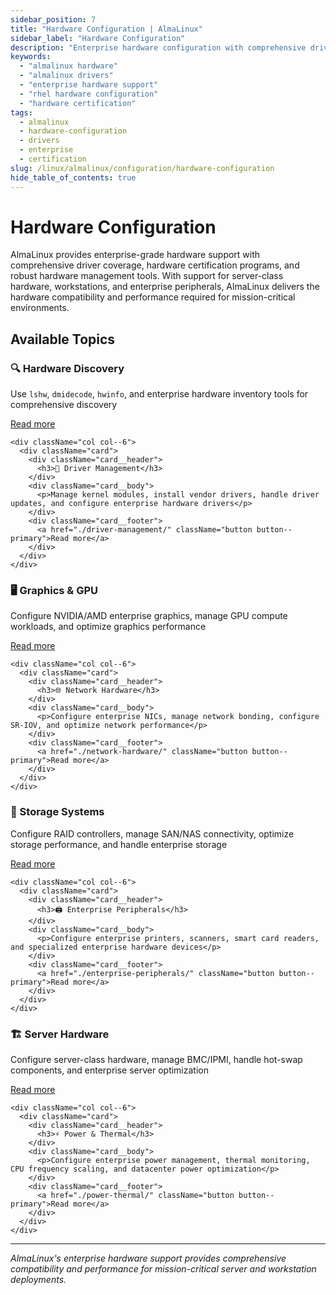 ```yaml
---
sidebar_position: 7
title: "Hardware Configuration | AlmaLinux"
sidebar_label: "Hardware Configuration"
description: "Enterprise hardware configuration with comprehensive driver support, hardware certification, and enterprise-grade hardware management for AlmaLinux."
keywords:
  - "almalinux hardware"
  - "almalinux drivers"
  - "enterprise hardware support"
  - "rhel hardware configuration"
  - "hardware certification"
tags:
  - almalinux
  - hardware-configuration
  - drivers
  - enterprise
  - certification
slug: /linux/almalinux/configuration/hardware-configuration
hide_table_of_contents: true
---
```


# Hardware Configuration

AlmaLinux provides enterprise-grade hardware support with comprehensive driver coverage, hardware certification programs, and robust hardware management tools. With support for server-class hardware, workstations, and enterprise peripherals, AlmaLinux delivers the hardware compatibility and performance required for mission-critical environments.

## Available Topics

<div className="container">
  <div className="row">
    <div className="col col--6">
      <div className="card">
        <div className="card__header">
          <h3>🔍 Hardware Discovery</h3>
        </div>
        <div className="card__body">
          <p>Use <code>lshw</code>, <code>dmidecode</code>, <code>hwinfo</code>, and enterprise hardware inventory tools for comprehensive discovery</p>
        </div>
        <div className="card__footer">
          <a href="./hardware-discovery/" className="button button--primary">Read more</a>
        </div>
      </div>
    </div>
    
    <div className="col col--6">
      <div className="card">
        <div className="card__header">
          <h3>🚗 Driver Management</h3>
        </div>
        <div className="card__body">
          <p>Manage kernel modules, install vendor drivers, handle driver updates, and configure enterprise hardware drivers</p>
        </div>
        <div className="card__footer">
          <a href="./driver-management/" className="button button--primary">Read more</a>
        </div>
      </div>
    </div>
  </div>

  <div className="row">
    <div className="col col--6">
      <div className="card">
        <div className="card__header">
          <h3>🖥️ Graphics & GPU</h3>
        </div>
        <div className="card__body">
          <p>Configure NVIDIA/AMD enterprise graphics, manage GPU compute workloads, and optimize graphics performance</p>
        </div>
        <div className="card__footer">
          <a href="./graphics-gpu/" className="button button--primary">Read more</a>
        </div>
      </div>
    </div>
    
    <div className="col col--6">
      <div className="card">
        <div className="card__header">
          <h3>🌐 Network Hardware</h3>
        </div>
        <div className="card__body">
          <p>Configure enterprise NICs, manage network bonding, configure SR-IOV, and optimize network performance</p>
        </div>
        <div className="card__footer">
          <a href="./network-hardware/" className="button button--primary">Read more</a>
        </div>
      </div>
    </div>
  </div>

  <div className="row">
    <div className="col col--6">
      <div className="card">
        <div className="card__header">
          <h3>💾 Storage Systems</h3>
        </div>
        <div className="card__body">
          <p>Configure RAID controllers, manage SAN/NAS connectivity, optimize storage performance, and handle enterprise storage</p>
        </div>
        <div className="card__footer">
          <a href="./storage-systems/" className="button button--primary">Read more</a>
        </div>
      </div>
    </div>
    
    <div className="col col--6">
      <div className="card">
        <div className="card__header">
          <h3>🖨️ Enterprise Peripherals</h3>
        </div>
        <div className="card__body">
          <p>Configure enterprise printers, scanners, smart card readers, and specialized enterprise hardware devices</p>
        </div>
        <div className="card__footer">
          <a href="./enterprise-peripherals/" className="button button--primary">Read more</a>
        </div>
      </div>
    </div>
  </div>

  <div className="row">
    <div className="col col--6">
      <div className="card">
        <div className="card__header">
          <h3>🏗️ Server Hardware</h3>
        </div>
        <div className="card__body">
          <p>Configure server-class hardware, manage BMC/IPMI, handle hot-swap components, and enterprise server optimization</p>
        </div>
        <div className="card__footer">
          <a href="./server-hardware/" className="button button--primary">Read more</a>
        </div>
      </div>
    </div>
    
    <div className="col col--6">
      <div className="card">
        <div className="card__header">
          <h3>⚡ Power & Thermal</h3>
        </div>
        <div className="card__body">
          <p>Configure enterprise power management, thermal monitoring, CPU frequency scaling, and datacenter power optimization</p>
        </div>
        <div className="card__footer">
          <a href="./power-thermal/" className="button button--primary">Read more</a>
        </div>
      </div>
    </div>
  </div>
</div>

---

*AlmaLinux's enterprise hardware support provides comprehensive compatibility and performance for mission-critical server and workstation deployments.*